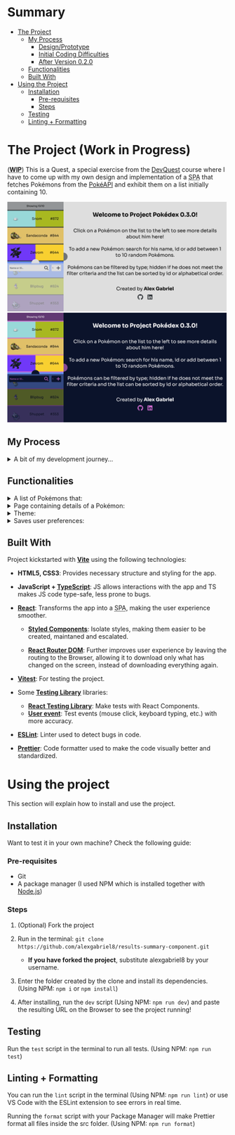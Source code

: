 # Summary

- [The Project](#the-project)
   - [My Process](#my-process)
      - [Design/Prototype](#designprototype)
      - [Initial Coding Difficulties](#initial-coding-difficulties)
      - [After Version 0.2.0](#after-version-020)
   - [Functionalities](#functionalities)
   - [Built With](#built-with)
- [Using the Project](#using-the-project)
   - [Installation](#installation)
      - [Pre-requisites](#pre-requisites)
      - [Steps](#steps)
   - [Testing](#testing)
   - [Linting + Formatting](#linting--formatting)

# The Project (Work in Progress)

(<b><abbr title="Work in progress">WIP</abbr></b>) This is a Quest, a special exercise from the [DevQuest](https://br.linkedin.com/school/devquest-dev-em-dobro/) course where I have to come up with my own design and implementation of a <abbr title="Single Page Application">SPA</abbr> that fetches Pokémons from the [PokéAPI](https://pokeapi.co/) and exhibit them on a list initially containing 10.

<img src="./readme-assets/welcome-desktop-light.png" width="500"> <img src="./readme-assets/welcome-desktop-dark.png" width="500">

## My Process

<details>

   <summary>A bit of my development journey...</summary>

   What was supposed to be an exercise for a course, became a personal project when I got excited to implement many extra things that weren't asked.

   ### Design/Prototype

   If you want to check the Project's [design](https://www.figma.com/file/5D3noXVHYhTpYkDuyM9ttH), change the visibility of the Settings Modal and the pages inside Outlet in order to see only the part you want:
   <img src="./readme-assets/navigate-figma-design.png" alt="screenshot of Figma design" width="500">

   There were many things I wanted to develop, but I needed something to visualize them all working together, which made me create my first [Figma design](https://www.figma.com/file/5D3noXVHYhTpYkDuyM9ttH).

   This part was already challenging, because I had to decide what I would implement, how they should look and if they were feasible.

   For the themes, I tried choosing colors that reminded something about Pokémon. The light theme used the Pokédex's red and a light gray to simulate the lit screen. The dark theme colors were inspired in the Master Ball.

   I wanted to create a theme structure that would allow me to use both light and dark themes by coding few conditionals, this led me to devise an object structure for them and create two versions of the app in my Figma design, to see if the colors looked good on both themes.

   ### Initial Coding Difficulties

   Being my first personal project and one with a complexity I never dealed before, it was difficult coding it, with some highlights being:

   - Had to search and even ask ChatGPT for help with TypeScript because I recently started learning it when I decided to use on the Project.

   - Implementing two sections with their own scroll — the Pokémon List and the Outlet — that would smoothly adjust their sizes whenever the list was toggled open/closed along with creating top and bottom bars that would follow the user's scroll on the list required a lot of trial and error.

   - How to store the Pokémons and how to manage its manipulation, from recovering from Local Storage to adding multiple Pokémons one after the other to the list.

   ### After Version 0.2.0

   Since the basic structure of the project was done by version 0.2.0, I could focus more on the new features themselves, which reduced a bit of the complexity of developing the project.

   There was another reason for development to get easier: it took a lot of time to reach this version, which allowed me to improve as a developer and code future ones better.

</details>

## Functionalities

<details>

   <summary>A list of Pokémons that:</summary>

   - Is initially populated with 10 Pokémons fetched from the PokéAPI or recovered from user's Local Storage if saved there.
   - Can be increased by typing the Pokémon's name or ID or by letting the App get 1 to 10 random ones.
   - Exhibits amount of Pokémons inside it.
   - (WIP) Can sort Pokémons by ID, name or type(s).
   - (WIP) Can filter by type(s).

</details>

<details>

   <summary>Page containing details of a Pokémon:</summary>

      - Shows Pokemon artwork, name, ID, Genus, types, stats, habitat, height, weight, generation, description, abilities and moves.
      - Shows previous and next Pokémons based on the ID of the current Pokémon.

</details>

<details>

   <summary>Theme:</summary>

   - Starts with light or dark theme depending on user's preference.
   - (WIP) Toggle between light and dark themes.

</details>

<details>

   <summary>Saves user preferences:</summary>

   - Let user choose animated or static sprites for the Pokémon List.
   - Allow to save or not Pokémon List in Local Storage.

</details>

## Built With

Project kickstarted with <strong>[Vite](https://vitejs.dev/)</strong> using the following technologies:

- <strong>HTML5, CSS3</strong>: Provides necessary structure and styling for the app.

- <strong>JavaScript + [TypeScript](https://www.typescriptlang.org/)</strong>: JS allows interactions with the app and TS makes JS code type-safe, less prone to bugs.

- <strong>[React](https://react.dev/)</strong>: Transforms the app into a <abbr title="Single Page Application">SPA</abbr>, making the user experience smoother.

   - <strong>[Styled Components](https://styled-components.com/)</strong>: Isolate styles, making them easier to be created, maintaned and escalated.

   - <strong>[React Router DOM](https://reactrouter.com/)</strong>: Further improves user experience by leaving the routing to the Browser, allowing it to download only what has changed on the screen, instead of downloading everything again.

- <strong>[Vitest](https://vitest.dev/)</strong>: For testing the project.

- Some <strong>[Testing Library](https://testing-library.com/)</strong> libraries:
   - <strong>[React Testing Library](https://testing-library.com/docs/react-testing-library/intro/)</strong>: Make tests with React Components.
   - <strong>[User event](https://testing-library.com/docs/user-event/intro/)</strong>: Test events (mouse click, keyboard typing, etc.) with more accuracy.
- <strong>[ESLint](https://eslint.org/)</strong>: Linter used to detect bugs in code.

- <strong>[Prettier](https://prettier.io/)</strong>: Code formatter used to make the code visually better and standardized.


# Using the project

This section will explain how to install and use the project.

## Installation

Want to test it in your own machine? Check the following guide:

### Pre-requisites

- Git
- A package manager (I used NPM which is installed together with [Node.js](https://nodejs.dev))

### Steps

1. (Optional) Fork the project

2. Run in the terminal: `git clone https://github.com/alexgabriel8/results-summary-component.git`
   - <b>If you have forked the project</b>, substitute alexgabriel8 by your username.

3. Enter the folder created by the clone and install its dependencies. (Using NPM: `npm i` or `npm install`)

4. After installing, run the `dev` script (Using NPM: `npm run dev`) and paste the resulting URL on the Browser to see the project running!

## Testing

Run the `test` script in the terminal to run all tests. (Using NPM: `npm run test`)

## Linting + Formatting

You can run the `lint` script in the terminal (Using NPM: `npm run lint`) or use VS Code with the ESLint extension to see errors in real time.

Running the `format` script with your Package Manager will make Prettier format all files inside the src folder. (Using NPM: `npm run format`)